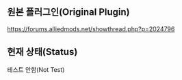 ## 원본 플러그인(Original Plugin)  
https://forums.alliedmods.net/showthread.php?p=2024796

## 현재 상태(Status)
테스트 안함(Not Test)
